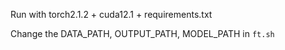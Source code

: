 Run with torch2.1.2 + cuda12.1 + requirements.txt

Change the DATA_PATH, OUTPUT_PATH, MODEL_PATH in `ft.sh`
